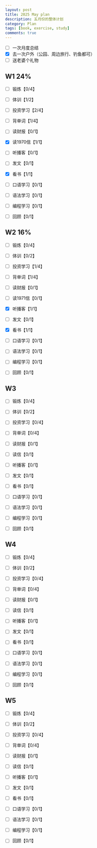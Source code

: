 ```yaml
---
layout: post
title: 2025 May plan
description: 五月份的整体计划
category: Plan
tags: [book, exercise, study]
comments: true
---
```


- [ ] 一次月度总结
- [x] 去一次户外（公园、周边旅行、钓鱼都可）
- [ ] 送老婆个礼物

## W1 24%

- [ ] 锻炼【0/4】

- [ ] 体训【1/2】

- [ ] 投资学习【2/4】

- [ ] 背单词【1/4】

- [ ] 读财报【0/1】

- [x] 读1970信【1/1】

- [ ] 听播客【0/1】

- [ ] 发文【0/1】

- [x] 看书【1/1】

- [ ] 口语学习【0/1】

- [ ] 语法学习【0/1】

- [ ] 编程学习【0/1】

- [ ] 回顾【0/1】

## W2 16%

- [ ] 锻炼【0/4】

- [ ] 体训【0/2】

- [ ] 投资学习【1/4】

- [ ] 背单词【1/4】

- [ ] 读财报【0/1】

- [ ] 读1971信【0/1】

- [x] 听播客【1/1】

- [ ] 发文【0/1】

- [x] 看书【1/1】

- [ ] 口语学习【0/1】

- [ ] 语法学习【0/1】

- [ ] 编程学习【0/1】

- [ ] 回顾【0/1】

## W3

- [ ] 锻炼【0/4】

- [ ] 体训【0/2】

- [ ] 投资学习【0/4】

- [ ] 背单词【0/4】

- [ ] 读财报【0/1】

- [ ] 读信【0/1】

- [ ] 听播客【0/1】

- [ ] 发文【0/1】

- [ ] 看书【0/1】

- [ ] 口语学习【0/1】

- [ ] 语法学习【0/1】

- [ ] 编程学习【0/1】

- [ ] 回顾【0/1】

## W4

- [ ] 锻炼【0/4】

- [ ] 体训【0/2】

- [ ] 投资学习【0/4】

- [ ] 背单词【0/4】

- [ ] 读财报【0/1】

- [ ] 读信【0/1】

- [ ] 听播客【0/1】

- [ ] 发文【0/1】

- [ ] 看书【0/1】

- [ ] 口语学习【0/1】

- [ ] 语法学习【0/1】

- [ ] 编程学习【0/1】

- [ ] 回顾【0/1】

## W5

- [ ] 锻炼【0/4】

- [ ] 体训【0/2】

- [ ] 投资学习【0/4】

- [ ] 背单词【0/4】

- [ ] 读财报【0/1】

- [ ] 读信【0/1】

- [ ] 听播客【0/1】

- [ ] 发文【0/1】

- [ ] 看书【0/1】

- [ ] 口语学习【0/1】

- [ ] 语法学习【0/1】

- [ ] 编程学习【0/1】

- [ ] 回顾【0/1】
